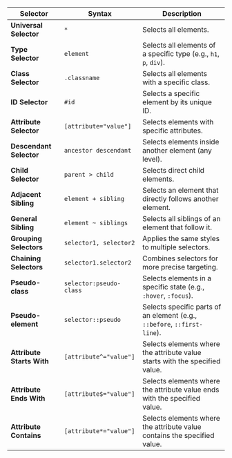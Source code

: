 | **Selector**              | **Syntax**              | **Description**                                                             |
| ------------------------- | ----------------------- | --------------------------------------------------------------------------- |
| **Universal Selector**    | `*`                     | Selects all elements.                                                       |
| **Type Selector**         | `element`               | Selects all elements of a specific type (e.g., `h1`, `p`, `div`).           |
| **Class Selector**        | `.classname`            | Selects all elements with a specific class.                                 |
| **ID Selector**           | `#id`                   | Selects a specific element by its unique ID.                                |
| **Attribute Selector**    | `[attribute="value"]`   | Selects elements with specific attributes.                                  |
| **Descendant Selector**   | `ancestor descendant`   | Selects elements inside another element (any level).                        |
| **Child Selector**        | `parent > child`        | Selects direct child elements.                                              |
| **Adjacent Sibling**      | `element + sibling`     | Selects an element that directly follows another element.                   |
| **General Sibling**       | `element ~ siblings`    | Selects all siblings of an element that follow it.                          |
| **Grouping Selectors**    | `selector1, selector2`  | Applies the same styles to multiple selectors.                              |
| **Chaining Selectors**    | `selector1.selector2`   | Combines selectors for more precise targeting.                              |
| **Pseudo-class**          | `selector:pseudo-class` | Selects elements in a specific state (e.g., `:hover`, `:focus`).            |
| **Pseudo-element**        | `selector::pseudo`      | Selects specific parts of an element (e.g., `::before`, `::first-line`).    |
| **Attribute Starts With** | `[attribute^="value"]`  | Selects elements where the attribute value starts with the specified value. |
| **Attribute Ends With**   | `[attribute$="value"]`  | Selects elements where the attribute value ends with the specified value.   |
| **Attribute Contains**    | `[attribute*="value"]`  | Selects elements where the attribute value contains the specified value.    |
